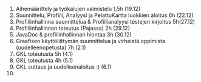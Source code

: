 

1. Aihemäärittely ja työkalujen valmistelu 1,5h (19.12)
2. Suunnittelu, Profiili, Analyysi ja PelattuKartta luokkien aloitus 6h (22.12)
3. Profiilinhallinna suunnittelua & Profiilianalyysi testejen kirjoitus 5h(27.12) 
4. Profiilinhallinnan toteutus (Pajassa) 2h (29.12)
5. JavaDoc & profiilinhallinnan hiontaa 3h (30.12)
6. Graafisen käyttöliittymän suunnittelua ja virheistä oppimista (uudelleenopetusta) 7h (2.1)
7. GKL toteutusta 5h (4.1)
8. GKL toteutusta 4h (5.1)
9. GKL suttaus ja uudelleenaloitus :) (6.1)
10. 

